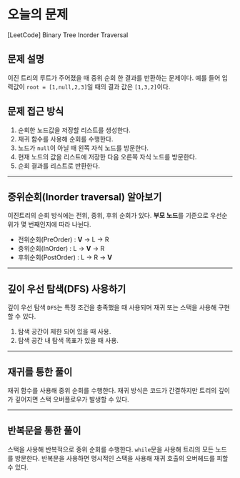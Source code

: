 
# 오늘의 문제
[LeetCode] Binary Tree Inorder Traversal

## 문제 설명
이진 트리의 루트가 주어졌을 때 중위 순회 한 결과를 반환하는 문제이다. 
예를 들어 입력값이 `root = [1,null,2,3]`일 때의 결과 값은 `[1,3,2]`이다. 

## 문제 접근 방식 
1. 순회한 노드값을 저장할 리스트를 생성한다.
2. 재귀 함수를 사용해 순회를 수행한다.
3. 노드가 `null`이 아닐 때 왼쪽 자식 노드를 방문한다.
4. 현재 노드의 값을 리스트에 저장한 다음 오른쪽 자식 노드를 방문한다.
5. 순회 결과를 리스트로 반환한다. 

---

## 중위순회(Inorder traversal) 알아보기 
이진트리의 순회 방식에는 전위, 중위, 후위 순회가 있다.
**부모 노드**를 기준으로 우선순위가 몇 번째인지에 따라 나뉜다. 
- 전위순회(PreOrder) : **V** -> L -> R 
- 중위순회(InOrder) : L -> **V** -> R
- 후위순회(PostOrder) : L -> R -> **V**

---

## 깊이 우선 탐색(DFS) 사용하기 
깊이 우선 탐색 `DFS`는 특정 조건을 충족했을 때 사용되며 재귀 또는 스택을 사용해 구현할 수 있다. 
1. 탐색 공간이 제한 되어 있을 때 사용.
2. 탐색 공간 내 탐색 목표가 있을 때 사용.

---

## 재귀를 통한 풀이 
재귀 함수를 사용해 중위 순회를 수행한다. 
재귀 방식은 코드가 간결하지만 트리의 깊이가 깊어지면 스택 오버플로우가 발생할 수 있다. 

---

## 반복문을 통한 풀이 
스택을 사용해 반복적으로 중위 순회를 수행한다. 
`while`문을 사용해 트리의 모든 노드를 방문한다.
반복문을 사용하면 명시적인 스택을 사용해 재귀 호출의 오버헤드를 피할 수 있다. 


   


  
